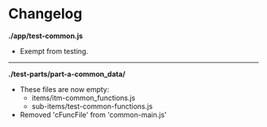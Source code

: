 # Changelog

**./app/test-common.js**
* Exempt from testing.

---

**./test-parts/part-a-common_data/**
* These files are now empty:
	* items/itm-common_functions.js
	* sub-items/test-common-functions.js
* Removed 'cFuncFile' from 'common-main.js'
